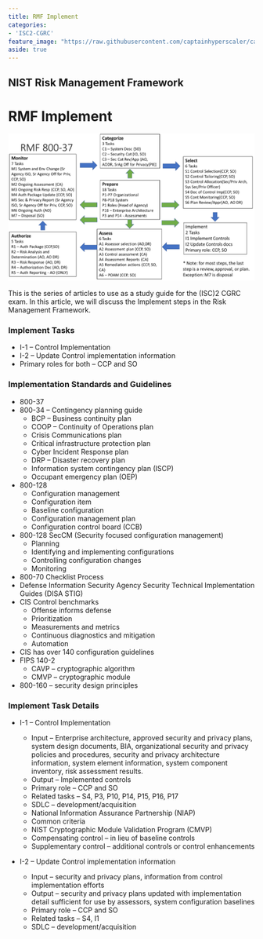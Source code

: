 ```yaml
---
title: RMF Implement
categories:
- 'ISC2-CGRC'
feature_image: "https://raw.githubusercontent.com/captainhyperscaler/captainhyperscaler.github.io/main/images/2023/banner/banner%20logo_without_background.png"
aside: true
---
```


## NIST Risk Management Framework ##

# RMF Implement #



![](/images/cgrc/rmf1.png)

This is the series of articles to use as a study guide for the (ISC)2 CGRC exam.  In this article, we will discuss the Implement steps in the Risk Management Framework.

### Implement Tasks ###

- I-1 – Control Implementation
- I-2 – Update Control implementation information
- Primary roles for both – CCP and SO

### Implementation Standards and Guidelines
  - 800-37
  - 800-34 – Contingency planning guide
    - BCP – Business continuity plan
    - COOP – Continuity of Operations plan
    - Crisis Communications plan
    - Critical infrastructure protection plan
    - Cyber Incident Response plan
    - DRP – Disaster recovery plan
    - Information system contingency plan (ISCP)
    - Occupant emergency plan (OEP)
  - 800-128
    - Configuration management
    - Configuration item
    - Baseline configuration
    - Configuration management plan
    - Configuration control board (CCB)
  - 800-128 SecCM (Security focused configuration management)
    - Planning
    - Identifying and implementing configurations
    - Controlling configuration changes
    - Monitoring
  - 800-70 Checklist Process
  - Defense Information Security Agency Security Technical Implementation Guides (DISA STIG)
  - CIS Control benchmarks
    - Offense informs defense
    - Prioritization
    - Measurements and metrics
    - Continuous diagnostics and mitigation
    - Automation
  - CIS has over 140 configuration guidelines
  - FIPS 140-2 
    - CAVP – cryptographic algorithm
    - CMVP – cryptographic module
  - 800-160 – security design principles

### Implement Task Details ###

- I-1 – Control Implementation
  - Input – Enterprise architecture, approved security and privacy plans, system design documents, BIA, organizational security and privacy policies and procedures, security and privacy architecture information, system element information, system component inventory, risk assessment results.
  - Output – Implemented controls
  - Primary role – CCP and SO
  - Related tasks – S4, P3, P10, P14, P15, P16, P17
  - SDLC – development/acquisition
  - National Information Assurance Partnership (NIAP)
  - Common criteria
  - NIST Cryptographic Module Validation Program (CMVP)
  - Compensating control – in lieu of baseline controls
  - Supplementary control – additional controls or control enhancements

- I-2 – Update Control implementation information
  - Input – security and privacy plans, information from control implementation efforts
  - Output – security and privacy plans updated with implementation detail sufficient for use by assessors, system configuration baselines
  - Primary role – CCP and SO
  - Related tasks – S4, I1
  - SDLC – development/acquisition
